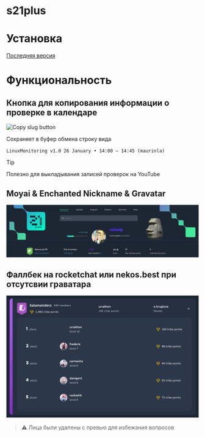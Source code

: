 # s21plus

# Установка
[Последняя версия](https://github.com/s21toolkit/s21plus/raw/refs/heads/master/index.user.js)

# Функциональность

## Кнопка для копирования информации о проверке в календаре

![Copy slug button](./img/copy_slug.jpg)

Сохраняет в буфер обмена строку вида
```
LinuxMonitoring v1.0 26 January • 14:00 – 14:45 (maurinla)
```

> [!TIP]
> Полезно для выкладывания записей проверок на YouTube

## Moyai & Enchanted Nickname & Gravatar

![dashboard](./img/dashborad.png)

## Фаллбек на rocketchat или nekos.best при отсутсвии граватара

![nekos.best](./img/nekos.png)

> :warning: Лица были удалены с превью для избежания вопросов
